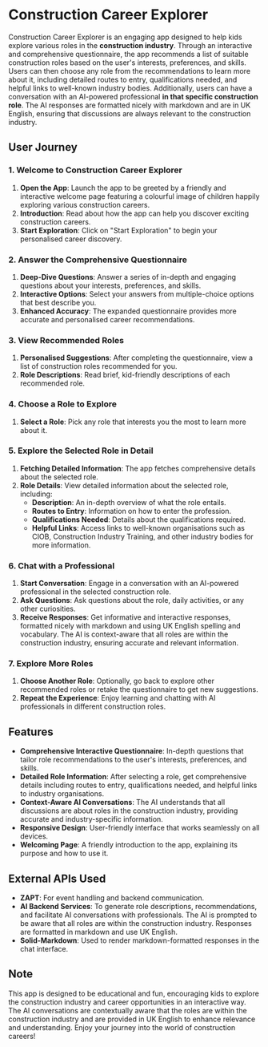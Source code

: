 # Construction Career Explorer

Construction Career Explorer is an engaging app designed to help kids explore various roles in the **construction industry**. Through an interactive and comprehensive questionnaire, the app recommends a list of suitable construction roles based on the user's interests, preferences, and skills. Users can then choose any role from the recommendations to learn more about it, including detailed routes to entry, qualifications needed, and helpful links to well-known industry bodies. Additionally, users can have a conversation with an AI-powered professional **in that specific construction role**. The AI responses are formatted nicely with markdown and are in UK English, ensuring that discussions are always relevant to the construction industry.

## User Journey

### 1. Welcome to Construction Career Explorer

1. **Open the App**: Launch the app to be greeted by a friendly and interactive welcome page featuring a colourful image of children happily exploring various construction careers.
2. **Introduction**: Read about how the app can help you discover exciting construction careers.
3. **Start Exploration**: Click on "Start Exploration" to begin your personalised career discovery.

### 2. Answer the Comprehensive Questionnaire

1. **Deep-Dive Questions**: Answer a series of in-depth and engaging questions about your interests, preferences, and skills.
2. **Interactive Options**: Select your answers from multiple-choice options that best describe you.
3. **Enhanced Accuracy**: The expanded questionnaire provides more accurate and personalised career recommendations.

### 3. View Recommended Roles

1. **Personalised Suggestions**: After completing the questionnaire, view a list of construction roles recommended for you.
2. **Role Descriptions**: Read brief, kid-friendly descriptions of each recommended role.

### 4. Choose a Role to Explore

1. **Select a Role**: Pick any role that interests you the most to learn more about it.

### 5. Explore the Selected Role in Detail

1. **Fetching Detailed Information**: The app fetches comprehensive details about the selected role.
2. **Role Details**: View detailed information about the selected role, including:
   - **Description**: An in-depth overview of what the role entails.
   - **Routes to Entry**: Information on how to enter the profession.
   - **Qualifications Needed**: Details about the qualifications required.
   - **Helpful Links**: Access links to well-known organisations such as CIOB, Construction Industry Training, and other industry bodies for more information.

### 6. Chat with a Professional

1. **Start Conversation**: Engage in a conversation with an AI-powered professional in the selected construction role.
2. **Ask Questions**: Ask questions about the role, daily activities, or any other curiosities.
3. **Receive Responses**: Get informative and interactive responses, formatted nicely with markdown and using UK English spelling and vocabulary. The AI is context-aware that all roles are within the construction industry, ensuring accurate and relevant information.

### 7. Explore More Roles

1. **Choose Another Role**: Optionally, go back to explore other recommended roles or retake the questionnaire to get new suggestions.
2. **Repeat the Experience**: Enjoy learning and chatting with AI professionals in different construction roles.

## Features

- **Comprehensive Interactive Questionnaire**: In-depth questions that tailor role recommendations to the user's interests, preferences, and skills.
- **Detailed Role Information**: After selecting a role, get comprehensive details including routes to entry, qualifications needed, and helpful links to industry organisations.
- **Context-Aware AI Conversations**: The AI understands that all discussions are about roles in the construction industry, providing accurate and industry-specific information.
- **Responsive Design**: User-friendly interface that works seamlessly on all devices.
- **Welcoming Page**: A friendly introduction to the app, explaining its purpose and how to use it.

## External APIs Used

- **ZAPT**: For event handling and backend communication.
- **AI Backend Services**: To generate role descriptions, recommendations, and facilitate AI conversations with professionals. The AI is prompted to be aware that all roles are within the construction industry. Responses are formatted in markdown and use UK English.
- **Solid-Markdown**: Used to render markdown-formatted responses in the chat interface.

## Note

This app is designed to be educational and fun, encouraging kids to explore the construction industry and career opportunities in an interactive way. The AI conversations are contextually aware that the roles are within the construction industry and are provided in UK English to enhance relevance and understanding. Enjoy your journey into the world of construction careers!